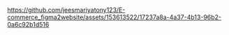 

https://github.com/jeesmariyatony123/E-commerce_figma2website/assets/153613522/17237a8a-4a37-4b13-96b2-0a6c92b1d516


